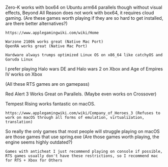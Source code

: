 
Zero-K works with box64 on Ubuntu arm64 parallels though without visual effects, Beyond All Reason does not work with box64, it requires cloud gaming. (Are these games worth playing if they are so hard to get installed, are there better alternatives?)
```
https://www.applegamingwiki.com/wiki/Home
```

```
Warzone 2100k works great (Native Mac Port)
OpenRA works great (Native Mac Port)
```

```
Hardware always trumps optimized Linux OS on x86_64 like catchyOS and Garuda Linux
```

I prefer playing Halo wars DE and Halo wars 2 on Xbox
and Age of Empires IV works on Xbox

(All these RTS games are on gamepass)

Red Alert 3 Works Great on Parallels. (Maybe even works on Crossover)

Tempest Rising works fantastic on macOS.

```
https://www.applegamingwiki.com/wiki/Company_of_Heroes_3 (Refuses to work on macOS through all forms of emulation, virtualization, translation)
```

So really the only games that most people will struggle playing on macOS are those games that use spring.exe (Are those games worth playing, the engine seems highly outdated?)

```
Games with anticheat I just recommend playing on console if possible, RTS games usually don't have these restrictions, so I recommend mac for RTS + Xbox for Others
```
